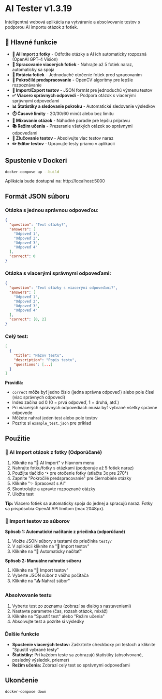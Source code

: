 # AI Tester v1.3.19

Inteligentná webová aplikácia na vytváranie a absolvovanie testov s podporou AI importu otázok z fotiek.

## 🎯 Hlavné funkcie

- **🤖 AI Import z fotky** - Odfotíte otázky a AI ich automaticky rozpozná (OpenAI GPT-4 Vision)
- **📸 Spracovanie viacerých fotiek** - Nahrajte až 5 fotiek naraz, automaticky sa spoja
- **🔄 Rotácia fotiek** - Jednoduché otočenie fotiek pred spracovaním
- **🔬 Pokročilé predspracovanie** - OpenCV algoritmy pre lepšie rozpoznávanie
- **📁 Import/Export testov** - JSON formát pre jednoduchú výmenu testov
- **✅ Viacero správnych odpovedí** - Podpora otázok s viacerými správnymi odpoveďami
- **📊 Štatistiky a sledovanie pokroku** - Automatické sledovanie výsledkov
- **⏱️ Časové limity** - 20/30/60 minút alebo bez limitu
- **🎲 Mixovanie otázok** - Náhodné poradie pre lepšiu prípravu
- **📚 Režim učenia** - Prezeranie všetkých otázok so správnymi odpoveďami
- **🔄 Zlučovanie testov** - Absolvujte viac testov naraz
- **✏️ Editor testov** - Upravujte testy priamo v aplikácii

## Spustenie v Dockeri

```bash
docker-compose up --build
```

Aplikácia bude dostupná na: http://localhost:5000

## Formát JSON súboru

### Otázka s jednou správnou odpoveďou:
```json
{
  "question": "Text otázky?",
  "answers": [
    "Odpoveď 1",
    "Odpoveď 2",
    "Odpoveď 3",
    "Odpoveď 4"
  ],
  "correct": 0
}
```

### Otázka s viacerými správnymi odpoveďami:
```json
{
  "question": "Text otázky s viacerými odpoveďami?",
  "answers": [
    "Odpoveď 1",
    "Odpoveď 2",
    "Odpoveď 3",
    "Odpoveď 4"
  ],
  "correct": [0, 2]
}
```

### Celý test:
```json
[
  {
    "title": "Názov testu",
    "description": "Popis testu",
    "questions": [...]
  }
]
```

**Pravidlá:**
- `correct` môže byť jedno číslo (jedna správna odpoveď) alebo pole čísel (viac správnych odpovedí)
- Index začína od 0 (0 = prvá odpoveď, 1 = druhá, atď.)
- Pri viacerých správnych odpovediach musia byť vybrané všetky správne odpovede
- Môžete nahrať jeden test alebo pole testov
- Pozrite si `example_test.json` pre príklad

## Použitie

### 🤖 AI Import otázok z fotky (Odporúčané)

1. Kliknite na "🤖 AI Import" v hlavnom menu
2. Nahrajte fotku/fotky s otázkami (podporuje až 5 fotiek naraz)
3. Použijte tlačidlo ↷ pre otočenie fotky (stlačte 3x pre 270°)
4. Zapnite "Pokročilé predspracovanie" pre čiernobiele otázky
5. Kliknite "✨ Spracovať s AI"
6. Skontrolujte a upravte rozpoznané otázky
7. Uložte test

**Tip:** Viacero fotiek sa automaticky spoja do jednej a spracujú naraz. Fotky sa prispôsobia OpenAI API limitom (max 2048px).

### 📁 Import testov zo súborov

**Spôsob 1: Automatické načítanie z priečinka (odporúčané)**
1. Vložte JSON súbory s testami do priečinka `testy/`
2. V aplikácii kliknite na "📁 Import testov"
3. Kliknite na "📂 Automaticky načítať"

**Spôsob 2: Manuálne nahratie súboru**
1. Kliknite na "📁 Import testov"
2. Vyberte JSON súbor z vášho počítača
3. Kliknite na "📤 Nahrať súbor"

### Absolvovanie testu

1. Vyberte test zo zoznamu (zobrazí sa dialóg s nastaveniami)
2. Nastavte parametre (čas, rozsah otázok, mixáž)
3. Kliknite na "Spustiť test" alebo "Režim učenia"
4. Absolvujte test a pozrite si výsledky

### Ďalšie funkcie

- **Spustenie viacerých testov:** Zaškrtnite checkboxy pri testoch a kliknite "Spustiť vybrané testy"
- **Štatistiky:** Pri každom teste sa zobrazujú štatistiky (absolvované, posledný výsledok, priemer)
- **Režim učenia:** Zobrazí celý test so správnymi odpoveďami

## Ukončenie

```bash
docker-compose down
```
